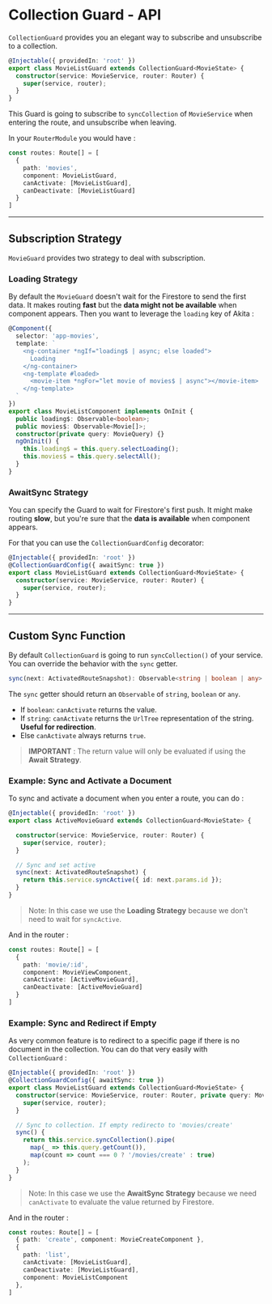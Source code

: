 # Collection Guard - API
`CollectionGuard` provides you an elegant way to subscribe and unsubscribe to a collection.

```typescript
@Injectable({ providedIn: 'root' })
export class MovieListGuard extends CollectionGuard<MovieState> {
  constructor(service: MovieService, router: Router) {
    super(service, router);
  }
}
```

This Guard is going to subscribe to `syncCollection` of `MovieService` when entering the route, and unsubscribe when leaving.

In your `RouterModule` you would have : 
```typescript
const routes: Route[] = [
  {
    path: 'movies',
    component: MovieListGuard,
    canActivate: [MovieListGuard],
    canDeactivate: [MovieListGuard]
  }
]
```

---

## Subscription Strategy
`MovieGuard` provides two strategy to deal with subscription.

### Loading Strategy
By default the `MovieGuard` doesn't wait for the Firestore to send the first data. It makes routing **fast** but the **data might not be available** when component appears. Then you want to leverage the `loading` key of Akita : 

```typescript
@Component({
  selector: 'app-movies',
  template: `
    <ng-container *ngIf="loading$ | async; else loaded">
      Loading
    </ng-container>
    <ng-template #loaded>
      <movie-item *ngFor="let movie of movies$ | async"></movie-item>
    </ng-template>
  `
})
export class MovieListComponent implements OnInit {
  public loading$: Observable<boolean>;
  public movies$: Observable<Movie[]>;
  constructor(private query: MovieQuery) {}
  ngOnInit() {
    this.loading$ = this.query.selectLoading();
    this.movies$ = this.query.selectAll();
  }
}
```

### AwaitSync Strategy
You can specify the Guard to wait for Firestore's first push. It might make routing **slow**, but you're sure that the **data is available** when component appears.

For that you can use the `CollectionGuardConfig` decorator: 

```typescript
@Injectable({ providedIn: 'root' })
@CollectionGuardConfig({ awaitSync: true })
export class MovieListGuard extends CollectionGuard<MovieState> {
  constructor(service: MovieService, router: Router) {
    super(service, router);
  }
}
```

---

## Custom Sync Function
By default `CollectionGuard` is going to run `syncCollection()` of your service. You can override the behavior with the `sync` getter.

```typescript
sync(next: ActivatedRouteSnapshot): Observable<string | boolean | any>
```

The `sync` getter should return an `Observable` of `string`, `boolean` or `any`.
- If `boolean`: `canActivate` returns the value.
- If `string`: `canActivate` returns the `UrlTree` representation of the string. **Useful for redirection**.
- Else `canActivate` always returns `true`.

> **IMPORTANT** : The return value will only be evaluated if using the **Await Strategy**.

### Example: Sync and Activate a Document
To sync and activate a document when you enter a route, you can do :
```typescript
@Injectable({ providedIn: 'root' })
export class ActiveMovieGuard extends CollectionGuard<MovieState> {

  constructor(service: MovieService, router: Router) {
    super(service, router);
  }

  // Sync and set active
  sync(next: ActivatedRouteSnapshot) {
    return this.service.syncActive({ id: next.params.id });
  }
}
```

> Note: In this case we use the **Loading Strategy** because we don't need to wait for `syncActive`.

And in the router : 
```typescript
const routes: Route[] = [
  {
    path: 'movie/:id',
    component: MovieViewComponent,
    canActivate: [ActiveMovieGuard],
    canDeactivate: [ActiveMovieGuard]
  }
]
```

### Example: Sync and Redirect if Empty
As very common feature is to redirect to a specific page if there is no document in the collection. You can do that very easily with `CollectionGuard` : 

```typescript
@Injectable({ providedIn: 'root' })
@CollectionGuardConfig({ awaitSync: true })
export class MovieListGuard extends CollectionGuard<MovieState> {
  constructor(service: MovieService, router: Router, private query: MovieQuery) {
    super(service, router);
  }

  // Sync to collection. If empty redirecto to 'movies/create'
  sync() {
    return this.service.syncCollection().pipe(
      map(_ => this.query.getCount()),
      map(count => count === 0 ? '/movies/create' : true)
    );
  }
}
```

> Note: In this case we use the **AwaitSync Strategy** because we need `canActivate` to evaluate the value returned by Firestore.

And in the router : 
```typescript
const routes: Route[] = [
  { path: 'create', component: MovieCreateComponent },
  {
    path: 'list',
    canActivate: [MovieListGuard],
    canDeactivate: [MovieListGuard],
    component: MovieListComponent
  },
]
```
